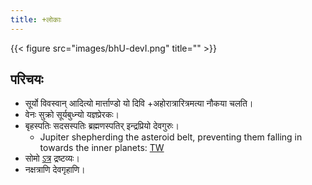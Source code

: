 ```yaml
---
title: +लोकाः
---
```


{{< figure src="images/bhU-devI.png" title="" >}}

## परिचयः
- सूर्यो विवस्वान् आदित्यो मार्त्ताण्डो यो दिवि +अहोरात्रारित्रमत्या नौकया चलति।
- वेनः सुक्रो सूर्यबुध्न्यो यज्ञप्रेरकः।
- बृहस्पतिः सदसस्पतिः ब्रह्मणस्पतिर् इन्द्रप्रियो देवगुरुः।
  - Jupiter shepherding the asteroid belt, preventing them falling in towards the inner planets: [TW](https://twitter.com/universal_sci/status/1210794484163702785)
- सोमो [ऽत्र](../somaH/) द्रष्टव्यः।
- नक्षत्राणि देवगृहाणि। 